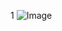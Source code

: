 1
![Image](https://user-images.githubusercontent.com/112765454/275356836-306f2512-6552-465e-9fe9-95c9353d9855.png)
